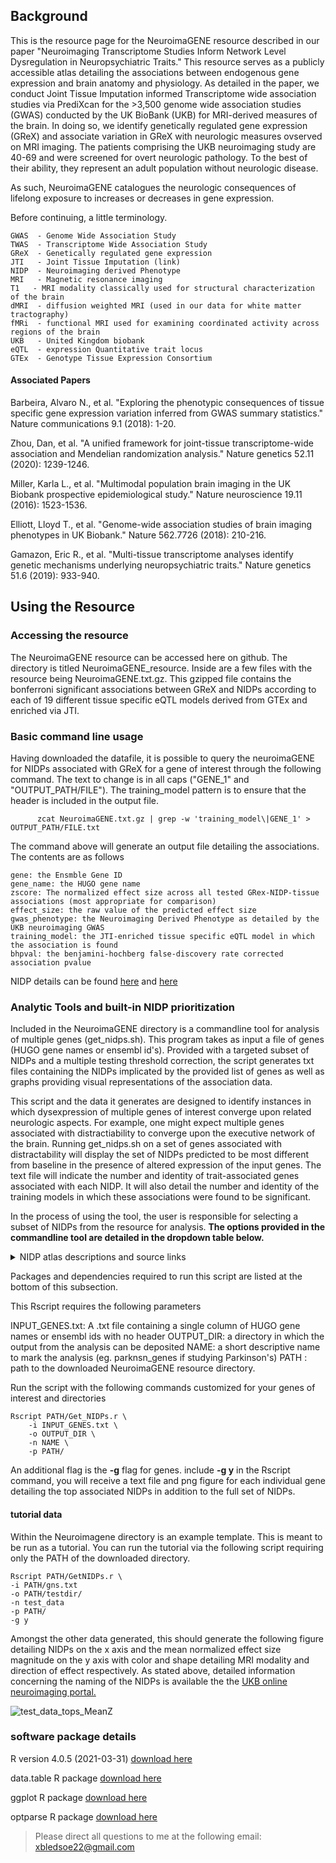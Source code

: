 ## Background

This is the resource page for the NeuroimaGENE resource described in our paper "Neuroimaging Transcriptome Studies Inform Network Level Dysregulation in Neuropsychiatric Traits." This resource serves as a publicly accessible atlas detailing the associations between endogenous gene expression and brain anatomy and physiology. As detailed in the paper, we conduct Joint Tissue Imputation informed Transcriptome wide association studies via PrediXcan for the >3,500  genome wide association studies (GWAS) conducted by the UK BioBank (UKB) for MRI-derived measures of the brain. In doing so, we identify genetically regulated gene expression (GReX) and associate variation in GReX with neurologic measures ovserved on MRI imaging. The patients comprising the UKB neuroimaging study are 40-69 and were screened for overt neurologic pathology. To the best of their ability, they represent an adult population without neurologic disease. 

As such, NeuroimaGENE catalogues the neurologic consequences of lifelong exposure to increases or decreases in gene expression. 

Before continuing, a little terminology. 

	GWAS  - Genome Wide Association Study
	TWAS  - Transcriptome Wide Association Study
	GReX  - Genetically regulated gene expression
	JTI   - Joint Tissue Imputation (link)
	NIDP  - Neuroimaging derived Phenotype
	MRI   - Magnetic resonance imaging
	T1   - MRI modality classically used for structural characterization of the brain
	dMRI  - diffusion weighted MRI (used in our data for white matter tractography)
	fMRi  - functional MRI used for examining coordinated activity across regions of the brain 
	UKB   - United Kingdom biobank
	eQTL  - expression Quantitative trait locus
	GTEx  - Genotype Tissue Expression Consortium
	

#### Associated Papers

Barbeira, Alvaro N., et al. "Exploring the phenotypic consequences of tissue specific gene expression variation inferred from GWAS summary statistics." Nature communications 9.1 (2018): 1-20.

Zhou, Dan, et al. "A unified framework for joint-tissue transcriptome-wide association and Mendelian randomization analysis." Nature genetics 52.11 (2020): 1239-1246.

Miller, Karla L., et al. "Multimodal population brain imaging in the UK Biobank prospective epidemiological study." Nature neuroscience 19.11 (2016): 1523-1536.

Elliott, Lloyd T., et al. "Genome-wide association studies of brain imaging phenotypes in UK Biobank." Nature 562.7726 (2018): 210-216.

Gamazon, Eric R., et al. "Multi-tissue transcriptome analyses identify genetic mechanisms underlying neuropsychiatric traits." Nature genetics 51.6 (2019): 933-940.

## Using the Resource

### Accessing the resource
The NeuroimaGENE resource can be accessed here on github. The directory is titled NeuroimaGENE_resource. Inside are a few files with the resource being NeuroimaGENE.txt.gz. This gzipped file contains the bonferroni significant associations between GReX and NIDPs according to each of 19 different tissue specific eQTL models derived from GTEx and enriched via JTI. 

### Basic command line usage
Having downloaded the datafile, it is possible to query the neuroimaGENE for NIDPs associated with GReX for a gene of interest through the following command. The text to change is in all caps ("GENE_1" and "OUTPUT_PATH/FILE"). The training_model pattern is to ensure that the header is included in the output file. 

	      zcat NeuroimaGENE.txt.gz | grep -w 'training_model\|GENE_1' > OUTPUT_PATH/FILE.txt
	
The command above will generate an output file detailing the associations. The contents are as follows

	gene: the Ensmble Gene ID
	gene_name: the HUGO gene name 
	zscore: The normalized effect size across all tested GRex-NIDP-tissue associations (most appropriate for comparison)
	effect_size: the raw value of the predicted effect size
	gwas_phenotype: the Neuroimaging Derived Phenotype as detailed by the UKB neuroimaging GWAS 
	training_model: the JTI-enriched tissue specific eQTL model in which the association is found
	bhpval: the benjamini-hochberg false-discovery rate corrected association pvalue
	
NIDP details can be found [here](https://www.fmrib.ox.ac.uk/ukbiobank/) and [here](https://www.fmrib.ox.ac.uk/ukbiobank/gwaspaper/index.html)

### Analytic Tools and built-in NIDP prioritization

Included in the NeuroimaGENE directory is a commandline tool for analysis of multiple genes (get_nidps.sh). This program takes as input a file of genes (HUGO gene names or ensembl id's). Provided with a targeted subset of NIDPs and a multiple testing threshold correction, the script generates txt files containing the NIDPs implicated by the provided list of genes as well as graphs providing visual representations of the association data. 

This script and the data it generates are designed to identify instances in which dysexpression of multiple genes of interest converge upon related neurologic aspects. For example, one might expect multiple genes associated with distractiability to converge upon the executive network of the brain. Running get_nidps.sh on a set of genes associated with distractability will display the set of NIDPs predicted to be most different from baseline in the presence of altered expression of the input genes. The text file will indicate the number and identity of trait-associated genes associated with each NIDP. It will also detail the number and identity of the training models in which these associations were found to be significant. 

In the process of using the tool, the user is responsible for selecting a subset of NIDPs from the resource for analysis. **The options provided in the commandline tool are detailed in the dropdown table below.** 

<details><summary>NIDP atlas descriptions and source links</summary>
<p>

|MRI modality| atlas name | Description | source | 
| --- | --- | --- | --- | 
|T1 | all | All measures recorded by the UKB neuroimaging study derived from T1 imaging| see note\*|
|T1 |a2009s | Destrieux atlas parcellation of cortical sulci and gyri | [Destrieux](https://doi.org/10.1016/j.neuroimage.2010.06.010) |
|T1 |AmygNuclei | morphology of Nuclei of the amygdala | [Amygdala nuclei](https://doi.org/10.1016/j.neuroimage.2017.04.046)|
|T1 |aseg_volume | subcortical volumetric segmentation | [aseg_volume](https://doi.org/10.1016/S0896-6273(02)00569-X)|
|T1 | Broadmann | cortical morphology via Broadmann Areas | [Broadmann](https://doi.org/10.1093/cercor/bhm225)|
|T1 | Desikan | Desikan Killiany atlas parcellation of cortical morphology | [Desikan](https://doi.org/10.1016/j.neuroimage.2006.01.021)|
|T1 | DKTatlas | DKT atlas parcellation of cortical morphology | [DKTatlas](https://doi.org/10.3389/fnins.2012.00171)|
|T1 | FAST | cortical morphology via FMRIB's Automatic Segmentation Tool | [FAST](https://doi.org/10.1109/42.906424)|
|T1 | FIRST | Subcortical morphologogy via FIRST | [FIRST](https://doi.org/10.1016/j.neuroimage.2011.02.046)|
|T1 | HippSubfield | morphology of Hippocampal subfields | [HippSubfield](https://doi.org/10.1016/j.neuroimage.2015.04.042)|
|T1 | pial | structure: Desikan Killiany atlas of the pial surface | [Desikan](https://doi.org/10.1016/j.neuroimage.2006.01.021)|
|T1 | Brainstem | structure: Freesurfer brainstem parcellation | [Brainstem](https://doi.org/10.1016/j.neuroimage.2015.02.065)|
|T1 | SIENAX | structure: Structural Image Evaluation of whole brain measures | [SIENAX](https://doi.org/10.1006/nimg.2002.1040)|
|T1 | ThalamNuclei | morphology of the Nuclei of the thalamus | [ThalamNuclei](https://doi.org/10.1038/s41597-021-01062-y)|
|dMRI | all | All measures recorded by the UKB neuroimaging study derived from DWI imaging| see note\*|
|dMRI | ProbtrackX | white matter mapping obtained via probabilistic tractography | [ProbtrackX](https://doi.org/10.1371/journal.pone.0061892)\*|
|dMRI | TBSS | white matter mapping obtained via tract-based spatial statistics	 | [TBSS](https://doi.org/10.1016/j.neuroimage.2006.02.024)\*|
|rfMRI | ICA100 | functional connectivity using 100 cortical seeds | see note\*|
|rfMRI |ICA25 | functional connectivity using 25 cortical seeds | see note\*|
|rfMRI |ICA-features | summary of functional connectivity components | see note\*|
|T2_FLAIR | BIANCA | white matter hyperintensity classification algorithm | [BIANCA](https://doi.org/10.1016%2Fj.neuroimage.2016.07.018)|
|T2star | SWI | susceptibility-weighted imaging: microhemorrhage and hemosiderin deposits | see note\*|

\* see original publication for details [here](https://doi.org/10.1016/j.neuroimage.2017.10.034) (Alfaro-Almagro, Fidel, et al. "Image processing and Quality Control for the first 10,000 brain imaging datasets from UK Biobank." Neuroimage 166 (2018): 400-424.)

</p>
</details>

Packages and dependencies required to run this script are listed at the bottom of this subsection.

This Rscript requires the following parameters

INPUT_GENES.txt: A .txt file containing a single column of HUGO gene names or ensembl ids with no header
OUTPUT_DIR: a directory in which the output from the analysis can be deposited
NAME: a short descriptive name to mark the analysis (eg. parknsn_genes if studying Parkinson's)
PATH : path to the downloaded NeuroimaGENE resource directory. 

Run the script with the following commands customized for your genes of interest and directories

	Rscript PATH/Get_NIDPs.r \
		-i INPUT_GENES.txt \
		-o OUTPUT_DIR \
		-n NAME \
		-p PATH/
		
An additional flag is the **-g** flag for genes. include **-g y** in the Rscript command, you will receive a text file and png figure for each individual gene detailing the top associated NIDPs in addition to the full set of NIDPs. 
 

#### tutorial data
Within the Neuroimagene directory is an example template. This is meant to be run as a tutorial. You can run the tutorial via the following script requiring only the PATH of the downloaded directory. 

	Rscript PATH/GetNIDPs.r \
	-i PATH/gns.txt
	-o PATH/testdir/
	-n test_data
	-p PATH/
	-g y

Amongst the other data generated, this should generate the following figure detailing NIDPs on the x axis and the mean normalized effect size magnitude on the y axis with color and shape detailing MRI modality and direction of effect respectively. As stated above, detailed information concerning the naming of the NIDPs is available the the [UKB online neuroimaging portal.](https://www.fmrib.ox.ac.uk/ukbiobank/) 

![test_data_tops_MeanZ](https://user-images.githubusercontent.com/62114350/181631306-b42d3755-0550-4077-bcc8-a20ddc516934.png)


### software package details
R version 4.0.5 (2021-03-31) [download here](https://cran.r-project.org) 

data.table R package [download here](https://rdatatable.gitlab.io/data.table/)

ggplot R package [download here](https://ggplot2.tidyverse.org/)

optparse R package [download here](https://github.com/trevorld/r-optparse)

>Please direct all questions to me at the following email: xbledsoe22@gmail.com


	

	
	


	




